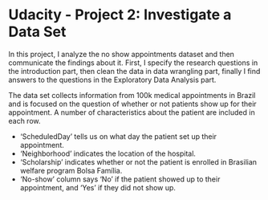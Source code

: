 Udacity - Project 2: Investigate a Data Set
===========================================
In this project, I analyze the no show appointments dataset and then communicate the findings about it.
First, I specify the research questions in the introduction part, then clean the data in data wrangling part,
finally I find answers to the questions in the Exploratory Data Analysis part.

The data set collects information from 100k medical appointments in Brazil and is focused on the question of whether
or not patients show up for their appointment. A number of characteristics about the patient are included in each row.
- ‘ScheduledDay’ tells us on what day the patient set up their appointment.
- ‘Neighborhood’ indicates the location of the hospital.
- ‘Scholarship’ indicates whether or not the patient is enrolled in Brasilian welfare program Bolsa Família.
- ‘No-show’ column says ‘No’ if the patient showed up to their appointment, and ‘Yes’ if they did not show up.
